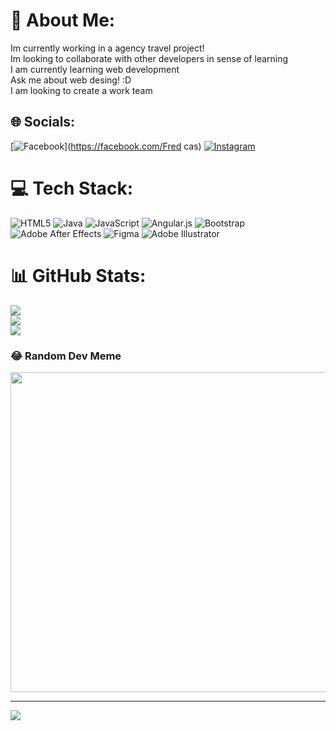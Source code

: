 # 💫 About Me:
Im currently working in a agency travel project!<br>Im looking to collaborate with other developers in sense of learning <br>I am currently learning web development<br>Ask me about web desing! :D <br>I am looking to create a work team  


## 🌐 Socials:
[![Facebook](https://img.shields.io/badge/Facebook-%231877F2.svg?logo=Facebook&logoColor=white)](https://facebook.com/Fred cas) [![Instagram](https://img.shields.io/badge/Instagram-%23E4405F.svg?logo=Instagram&logoColor=white)](https://instagram.com/@fred_omniria) 

# 💻 Tech Stack:
![HTML5](https://img.shields.io/badge/html5-%23E34F26.svg?style=flat&logo=html5&logoColor=white) ![Java](https://img.shields.io/badge/java-%23ED8B00.svg?style=flat&logo=java&logoColor=white) ![JavaScript](https://img.shields.io/badge/javascript-%23323330.svg?style=flat&logo=javascript&logoColor=%23F7DF1E) ![Angular.js](https://img.shields.io/badge/angular.js-%23E23237.svg?style=flat&logo=angularjs&logoColor=white) ![Bootstrap](https://img.shields.io/badge/bootstrap-%23563D7C.svg?style=flat&logo=bootstrap&logoColor=white) ![Adobe After Effects](https://img.shields.io/badge/Adobe%20After%20Effects-9999FF.svg?style=flat&logo=Adobe%20After%20Effects&logoColor=white) 	![Figma](https://img.shields.io/badge/figma-%23F24E1E.svg?style=flat&logo=figma&logoColor=white) ![Adobe Illustrator](https://img.shields.io/badge/adobeillustrator-%23FF9A00.svg?style=flat&logo=adobeillustrator&logoColor=white)
# 📊 GitHub Stats:
![](https://github-readme-stats.vercel.app/api?username=Omniriablue&theme=vue&hide_border=false&include_all_commits=false&count_private=false)<br/>
![](https://github-readme-streak-stats.herokuapp.com/?user=Omniriablue&theme=vue&hide_border=false)<br/>
![](https://github-readme-stats.vercel.app/api/top-langs/?username=Omniriablue&theme=vue&hide_border=false&include_all_commits=false&count_private=false&layout=compact)

### 😂 Random Dev Meme
<img src="https://rm.up.railway.app/" width="512px"/>

---
[![](https://visitcount.itsvg.in/api?id=Omniriablue&icon=0&color=1)](https://visitcount.itsvg.in)

<!-- Proudly created with GPRM ( https://gprm.itsvg.in ) -->
